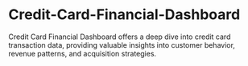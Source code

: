 # Credit-Card-Financial-Dashboard
Credit Card Financial Dashboard offers a deep dive into credit card transaction data, providing valuable insights into customer behavior, revenue patterns, and acquisition strategies.

